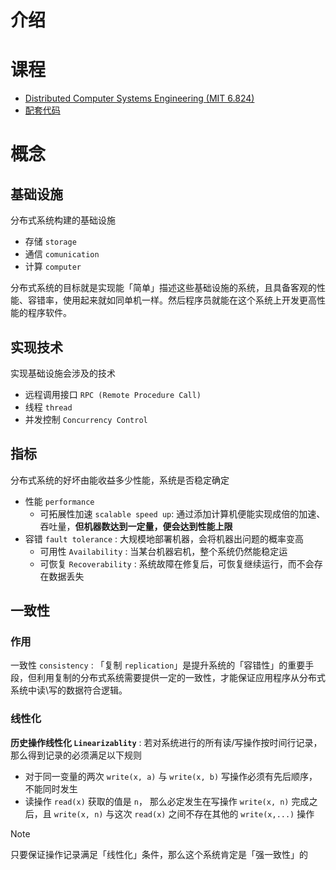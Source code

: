 # 介绍

# 课程

- [Distributed Computer Systems Engineering (MIT 6.824)](https://ocw.mit.edu/courses/6-824-distributed-computer-systems-engineering-spring-2006/download/)
- [配套代码](https://github.com/chaozh/MIT-6.824/tree/master)


# 概念

## 基础设施



分布式系统构建的基础设施
- 存储 `storage`
- 通信 `comunication`
- 计算 `computer`

分布式系统的目标就是实现能「简单」描述这些基础设施的系统，且具备客观的性能、容错率，使用起来就如同单机一样。然后程序员就能在这个系统上开发更高性能的程序软件。

## 实现技术

实现基础设施会涉及的技术
- 远程调用接口 `RPC (Remote Procedure Call)`
- 线程 `thread`
- 并发控制 `Concurrency Control`

## 指标

分布式系统的好坏由能收益多少性能，系统是否稳定确定
- 性能 `performance` 
  - 可拓展性加速 `scalable speed up`: 通过添加计算机便能实现成倍的加速、吞吐量，**但机器数达到一定量，便会达到性能上限**
- 容错 `fault tolerance` : 大规模地部署机器，会将机器出问题的概率变高
  - 可用性 `Availability` : 当某台机器宕机，整个系统仍然能稳定运
  - 可恢复 `Recoverability` : 系统故障在修复后，可恢复继续运行，而不会存在数据丢失

## 一致性

### 作用

一致性 `consistency` : 「复制 `replication`」是提升系统的「容错性」的重要手段，但利用复制的分布式系统需要提供一定的一致性，才能保证应用程序从分布式系统中读\写的数据符合逻辑。

### 线性化

**历史操作线性化 `Linearizablity`** : 若对系统进行的所有读/写操作按时间行记录，那么得到记录的必须满足以下规则
- 对于同一变量的两次 `write(x, a)` 与 `write(x, b)` 写操作必须有先后顺序，不能同时发生
- 读操作 `read(x)` 获取的值是 `n`， 那么必定发生在写操作 `write(x, n)` 完成之后，且 `write(x, n)` 与这次 `read(x)` 之间不存在其他的 `write(x,...)` 操作
 

> [!note]
> 只要保证操作记录满足「线性化」条件，那么这个系统肯定是「强一致性」的

